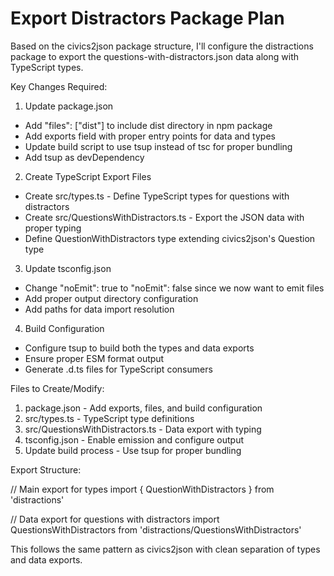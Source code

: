 # Export Distractors Package Plan

Based on the civics2json package structure, I'll configure the distractions package to
export the questions-with-distractors.json data along with TypeScript types.

Key Changes Required:

1. Update package.json

- Add "files": ["dist"] to include dist directory in npm package
- Add exports field with proper entry points for data and types
- Update build script to use tsup instead of tsc for proper bundling
- Add tsup as devDependency

2. Create TypeScript Export Files

- Create src/types.ts - Define TypeScript types for questions with distractors
- Create src/QuestionsWithDistractors.ts - Export the JSON data with proper typing
- Define QuestionWithDistractors type extending civics2json's Question type

3. Update tsconfig.json

- Change "noEmit": true to "noEmit": false since we now want to emit files
- Add proper output directory configuration
- Add paths for data import resolution

4. Build Configuration

- Configure tsup to build both the types and data exports
- Ensure proper ESM format output
- Generate .d.ts files for TypeScript consumers

Files to Create/Modify:

1. package.json - Add exports, files, and build configuration
2. src/types.ts - TypeScript type definitions
3. src/QuestionsWithDistractors.ts - Data export with typing
4. tsconfig.json - Enable emission and configure output
5. Update build process - Use tsup for proper bundling

Export Structure:

// Main export for types
import { QuestionWithDistractors } from 'distractions'

// Data export for questions with distractors
import QuestionsWithDistractors from 'distractions/QuestionsWithDistractors'

This follows the same pattern as civics2json with clean separation of types and data
exports.
